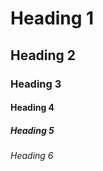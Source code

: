 <!-- Heading -->
# Heading 1
## Heading 2
### Heading 3
#### Heading 4
##### Heading 5
###### Heading 6